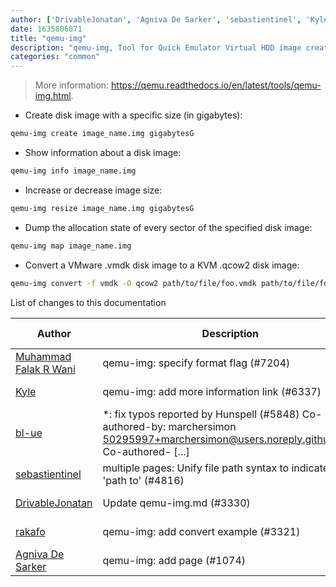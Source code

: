 ```yaml
---
author: ['DrivableJonatan', 'Agniva De Sarker', 'sebastientinel', 'Kyle', 'rakafo', 'bl-ue', 'Muhammad Falak R Wani']
date: 1635806871
title: "qemu-img"
description: "qemu-img, Tool for Quick Emulator Virtual HDD image creation and manipulation."
categories: "common"
---
```

> More information: <https://qemu.readthedocs.io/en/latest/tools/qemu-img.html>.

- Create disk image with a specific size (in gigabytes):

```bash
qemu-img create image_name.img gigabytesG
```

- Show information about a disk image:

```bash
qemu-img info image_name.img
```

- Increase or decrease image size:

```bash
qemu-img resize image_name.img gigabytesG
```

- Dump the allocation state of every sector of the specified disk image:

```bash
qemu-img map image_name.img
```

- Convert a VMware .vmdk disk image to a KVM .qcow2 disk image:

```bash
qemu-img convert -f vmdk -O qcow2 path/to/file/foo.vmdk path/to/file/foo.qcow2
```
List of changes to this documentation


Author | Description | ISO 8601 Date | GitHub link
------|-----|-----|-----
[Muhammad Falak R Wani](mailto:falakreyaz@gmail.com) | qemu-img: specify format flag (#7204) | 2021-11-01T23:47:51 | [a6008f8e8bd9](https://github.com/tldr-pages/tldr/commit/a6008f8e8bd912167a7049f29863c351c4e95a14)
[Kyle](mailto:76597257+Gitleptune@users.noreply.github.com) | qemu-img: add more information link (#6337) | 2021-08-13T17:16:35 | [ffe97fe80b16](https://github.com/tldr-pages/tldr/commit/ffe97fe80b16c3ec2479a9f748b57b91fbf417b2)
[bl-ue](mailto:54780737+bl-ue@users.noreply.github.com) | *: fix typos reported by Hunspell (#5848) Co-authored-by: marchersimon <50295997+marchersimon@users.noreply.github.com> Co-authored- [...] | 2021-05-20T22:13:41 | [8ebd171d6f00](https://github.com/tldr-pages/tldr/commit/8ebd171d6f001698709fefc02b1fd5cc9f3a99c4)
[sebastientinel](mailto:sebastien.tinel@gmail.com) | multiple pages: Unify file path syntax to indicate a 'path to' (#4816) | 2020-10-28T18:19:43 | [1d32985f2f24](https://github.com/tldr-pages/tldr/commit/1d32985f2f24e5469dddc993dd7f354f79bfa128)
[DrivableJonatan](mailto:38322093+DrivableJonatan@users.noreply.github.com) | Update qemu-img.md (#3330) | 2019-10-06T14:07:46 | [386bd43dbbba](https://github.com/tldr-pages/tldr/commit/386bd43dbbba90522377d8b2f4534827c3520cef)
[rakafo](mailto:33053647+rakafo@users.noreply.github.com) | qemu-img: add convert example (#3321) | 2019-10-05T12:39:24 | [17210be8d501](https://github.com/tldr-pages/tldr/commit/17210be8d501d1a512540839f19eb7eabb3e04ba)
[Agniva De Sarker](mailto:agnivade@yahoo.co.in) | qemu-img: add page (#1074) | 2016-09-19T17:46:17 | [0012e4ac2d46](https://github.com/tldr-pages/tldr/commit/0012e4ac2d464715c42e24658f904ca5aaf2c40c)

